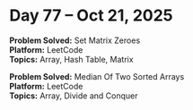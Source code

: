 # Day 77 – Oct 21, 2025

**Problem Solved:** Set Matrix Zeroes           
**Platform:** LeetCode                       
**Topics:** Array, Hash Table, Matrix

**Problem Solved:** Median Of Two Sorted Arrays           
**Platform:** LeetCode                       
**Topics:** Array, Divide and Conquer
